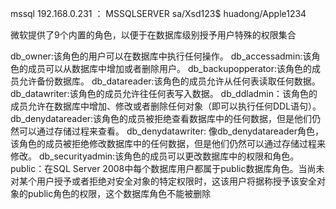 mssql
192.168.0.231 ： MSSQLSERVER
sa/Xsd123$
huadong/Apple1234 

微软提供了9个内置的角色，以便于在数据库级别授予用户特殊的权限集合

db_owner:该角色的用户可以在数据库中执行任何操作。
db_accessadmin:该角色的成员可以从数据库中增加或者删除用户。
db_backupopperator:该角色的成员允许备份数据库。
db_datareader:该角色的成员允许从任何表读取任何数据。
db_datawriter:该角色的成员允许往任何表写入数据。
db_ddladmin：该角色的成员允许在数据库中增加、修改或者删除任何对象（即可以执行任何DDL语句）。
db_denydatareader:该角色的成员被拒绝查看数据库中的任何数据，但是他们仍然可以通过存储过程来查看。
db_denydatawriter: 像db_denydatareader角色，该角色的成员被拒绝修改数据库中的任何数据，但是他们仍然可以通过存储过程来修改。
db_securityadmin:该角色的成员可以更改数据库中的权限和角色。
public：在SQL Server 2008中每个数据库用户都属于public数据库角色。当尚未对某个用户授予或者拒绝对安全对象的特定权限时，这该用户将据称授予该安全对象的public角色的权限，这个数据库角色不能被删除
